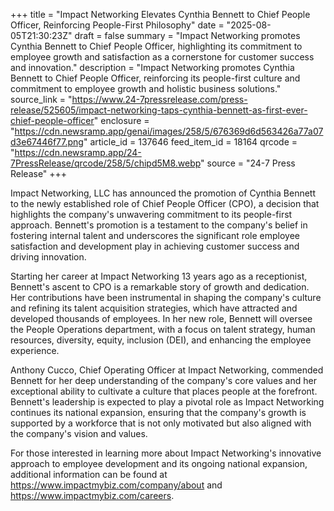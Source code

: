 +++
title = "Impact Networking Elevates Cynthia Bennett to Chief People Officer, Reinforcing People-First Philosophy"
date = "2025-08-05T21:30:23Z"
draft = false
summary = "Impact Networking promotes Cynthia Bennett to Chief People Officer, highlighting its commitment to employee growth and satisfaction as a cornerstone for customer success and innovation."
description = "Impact Networking promotes Cynthia Bennett to Chief People Officer, reinforcing its people-first culture and commitment to employee growth and holistic business solutions."
source_link = "https://www.24-7pressrelease.com/press-release/525605/impact-networking-taps-cynthia-bennett-as-first-ever-chief-people-officer"
enclosure = "https://cdn.newsramp.app/genai/images/258/5/676369d6d563426a77a07d3e67446f77.png"
article_id = 137646
feed_item_id = 18164
qrcode = "https://cdn.newsramp.app/24-7PressRelease/qrcode/258/5/chipd5M8.webp"
source = "24-7 Press Release"
+++

<p>Impact Networking, LLC has announced the promotion of Cynthia Bennett to the newly established role of Chief People Officer (CPO), a decision that highlights the company's unwavering commitment to its people-first approach. Bennett's promotion is a testament to the company's belief in fostering internal talent and underscores the significant role employee satisfaction and development play in achieving customer success and driving innovation.</p><p>Starting her career at Impact Networking 13 years ago as a receptionist, Bennett's ascent to CPO is a remarkable story of growth and dedication. Her contributions have been instrumental in shaping the company's culture and refining its talent acquisition strategies, which have attracted and developed thousands of employees. In her new role, Bennett will oversee the People Operations department, with a focus on talent strategy, human resources, diversity, equity, inclusion (DEI), and enhancing the employee experience.</p><p>Anthony Cucco, Chief Operating Officer at Impact Networking, commended Bennett for her deep understanding of the company's core values and her exceptional ability to cultivate a culture that places people at the forefront. Bennett's leadership is expected to play a pivotal role as Impact Networking continues its national expansion, ensuring that the company's growth is supported by a workforce that is not only motivated but also aligned with the company's vision and values.</p><p>For those interested in learning more about Impact Networking's innovative approach to employee development and its ongoing national expansion, additional information can be found at <a href='https://www.impactmybiz.com/company/about' rel='nofollow' target='_blank'>https://www.impactmybiz.com/company/about</a> and <a href='https://www.impactmybiz.com/careers' rel='nofollow' target='_blank'>https://www.impactmybiz.com/careers</a>.</p>